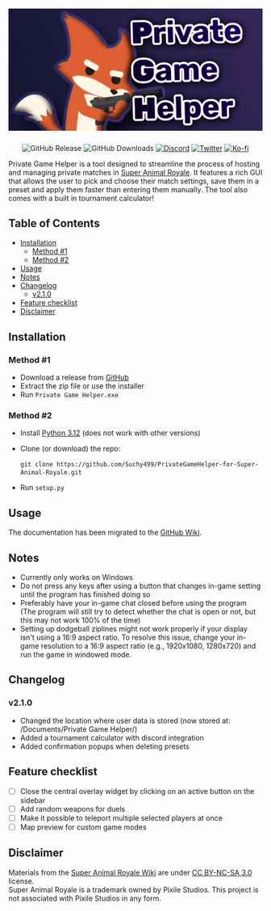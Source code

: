 # ![Private Game Helper Banner](.github/banner.png)

<div align="center">

  ![GitHub Release](https://img.shields.io/github/v/release/Suchy499/PrivateGameHelper-for-Super-Animal-Royale?style=for-the-badge)
  ![GitHub Downloads](https://img.shields.io/github/downloads/Suchy499/PrivateGameHelper-for-Super-Animal-Royale/total?style=for-the-badge)
  [![Discord](https://img.shields.io/badge/Discord-5865F2?style=for-the-badge&logo=discord&logoColor=white)](https://discord.com/users/484740625137139733)
  [![Twitter](https://img.shields.io/badge/Twitter-1DA1F2?style=for-the-badge&logo=twitter&logoColor=white)](https://twitter.com/Suchy4992)
  [![Ko-fi](https://img.shields.io/badge/Ko--fi-F16061?style=for-the-badge&logo=ko-fi&logoColor=white)](https://ko-fi.com/suchy499)

</div>

Private Game Helper is a tool designed to streamline the process of hosting and managing private matches in [Super Animal Royale](https://store.steampowered.com/app/843380/Super_Animal_Royale/). It features a rich GUI that allows the user to pick and choose their match settings, save them in a preset and apply them faster than entering them manually. The tool also comes with a built in tournament calculator!

## Table of Contents

- [Installation](#installation)
  - [Method #1](#method-1)
  - [Method #2](#method-2)
- [Usage](#usage)
- [Notes](#notes)
- [Changelog](#changelog)
  - [v2.1.0](#v210)
- [Feature checklist](#feature-checklist)
- [Disclaimer](#disclaimer)

## Installation

### Method #1

- Download a release from [GitHub](https://github.com/Suchy499/PrivateGameHelper-for-Super-Animal-Royale/releases/latest)
- Extract the zip file or use the installer
- Run `Private Game Helper.exe`

### Method #2

- Install [Python 3.12](https://www.python.org/downloads/release/python-3126/) (does not work with other versions)
- Clone (or download) the repo:
  
  ```
  git clone https://github.com/Suchy499/PrivateGameHelper-for-Super-Animal-Royale.git
  ```

- Run `setup.py`

## Usage

The documentation has been migrated to the [GitHub Wiki](https://github.com/Suchy499/PrivateGameHelper-for-Super-Animal-Royale/wiki).

## Notes

- Currently only works on Windows
- Do not press any keys after using a button that changes in-game setting until the program has finished doing so
- Preferably have your in-game chat closed before using the program (The program will still try to detect whether the chat is open or not, but this may not work 100% of the time)
- Setting up dodgeball ziplines might not work properly if your display isn't using a 16:9 aspect ratio. To resolve this issue, change your in-game resolution to a 16:9 aspect ratio (e.g., 1920x1080, 1280x720) and run the game in windowed mode.

## Changelog

### v2.1.0

- Changed the location where user data is stored (now stored at: /Documents/Private Game Helper/)
- Added a tournament calculator with discord integration
- Added confirmation popups when deleting presets

## Feature checklist

- [ ] Close the central overlay widget by clicking on an active button on the sidebar
- [ ] Add random weapons for duels
- [ ] Make it possible to teleport multiple selected players at once
- [ ] Map preview for custom game modes

## Disclaimer

Materials from the [Super Animal Royale Wiki](https://wiki.animalroyale.com/wiki/Super_Animal_Royale_Wiki) are under [CC BY-NC-SA 3.0](https://creativecommons.org/licenses/by-nc-sa/3.0/) license.  
Super Animal Royale is a trademark owned by Pixile Studios. This project is not associated with Pixile Studios in any form.
